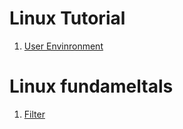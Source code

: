 # Linux Tutorial
1. [User Envinronment](https://github.com/huydv398/CentOS/blob/master/User-Envinronment.md)

# Linux fundameltals
1. [Filter](https://github.com/huydv398/CentOS/blob/master/filters-command.md)
